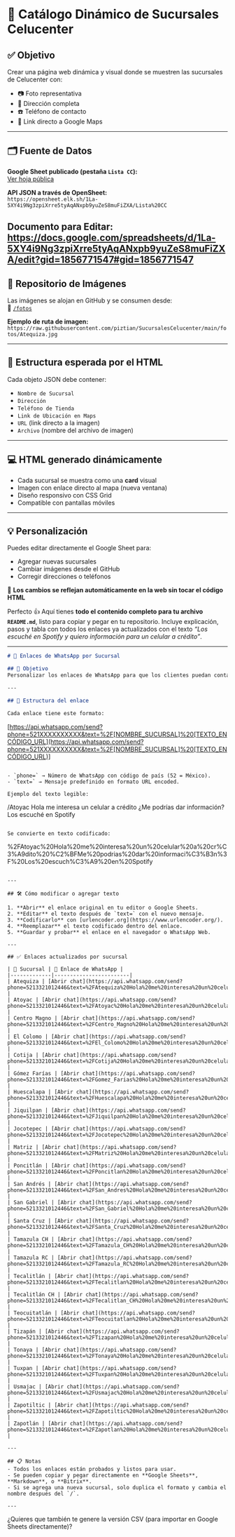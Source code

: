 # 📍 Catálogo Dinámico de Sucursales Celucenter

## ✅ Objetivo

Crear una página web dinámica y visual donde se muestren las sucursales de Celucenter con:

- 📷 Foto representativa  
- 🏢 Dirección completa  
- ☎️ Teléfono de contacto  
- 📍 Link directo a Google Maps  

---

## 🗂️ Fuente de Datos

**Google Sheet publicado (pestaña `Lista CC`):**  
[Ver hoja pública](https://docs.google.com/spreadsheets/d/e/2PACX-1vQfbWoU8K3d4aAPvn6tBUvdFcdms6zjSa7_8E9bfMBShsdDdZf117-X2lVpH8LABasKzCIFzPFyremr/pubhtml?gid=1856771547&single=true)

**API JSON a través de OpenSheet:**  
`https://opensheet.elk.sh/1La-5XY4i9Ng3zpiXrre5tyAqANxpb9yuZeS8muFiZXA/Lista%20CC`

Documento para Editar:
https://docs.google.com/spreadsheets/d/1La-5XY4i9Ng3zpiXrre5tyAqANxpb9yuZeS8muFiZXA/edit?gid=1856771547#gid=1856771547 
---

## 📸 Repositorio de Imágenes

Las imágenes se alojan en GitHub y se consumen desde:  
📁 [`/fotos`](https://github.com/piztian/SucursalesCelucenter/tree/main/fotos)

**Ejemplo de ruta de imagen:**  
`https://raw.githubusercontent.com/piztian/SucursalesCelucenter/main/fotos/Atequiza.jpg`

---

## 🧠 Estructura esperada por el HTML

Cada objeto JSON debe contener:

- `Nombre de Sucursal`  
- `Dirección`  
- `Teléfono de Tienda`  
- `Link de Ubicación en Maps`  
- `URL` (link directo a la imagen)  
- `Archivo` (nombre del archivo de imagen)  

---

## 💻 HTML generado dinámicamente

- Cada sucursal se muestra como una **card** visual  
- Imagen con enlace directo al mapa (nueva ventana)  
- Diseño responsivo con CSS Grid  
- Compatible con pantallas móviles  

---

## 💡 Personalización

Puedes editar directamente el Google Sheet para:

- Agregar nuevas sucursales  
- Cambiar imágenes desde el GitHub  
- Corregir direcciones o teléfonos  

🔁 **Los cambios se reflejan automáticamente en la web sin tocar el código HTML**




Perfecto 👍 Aquí tienes **todo el contenido completo para tu archivo `README.md`**, listo para copiar y pegar en tu repositorio.
Incluye explicación, pasos y tabla con todos los enlaces ya actualizados con el texto *“Los escuché en Spotify y quiero información para un celular a crédito”*.

---

```markdown
# 📱 Enlaces de WhatsApp por Sucursal

## 🎯 Objetivo
Personalizar los enlaces de WhatsApp para que los clientes puedan contactar directamente a cada sucursal, indicando que **nos escucharon en Spotify** y que **quieren información sobre un celular a crédito**.

---

## 🧩 Estructura del enlace

Cada enlace tiene este formato:

```

[https://api.whatsapp.com/send?phone=521XXXXXXXXXX&text=%2F[NOMBRE_SUCURSAL]%20[TEXTO_ENCÓDIGO_URL](https://api.whatsapp.com/send?phone=521XXXXXXXXXX&text=%2F[NOMBRE_SUCURSAL]%20[TEXTO_ENCÓDIGO_URL)]

```

- `phone=` → Número de WhatsApp con código de país (52 = México).  
- `text=` → Mensaje predefinido en formato URL encoded.  

Ejemplo del texto legible:
```

/Atoyac Hola me interesa un celular a crédito ¿Me podrías dar información? Los escuché en Spotify

```

Se convierte en texto codificado:
```

%2FAtoyac%20Hola%20me%20interesa%20un%20celular%20a%20cr%C3%A9dito%20%C2%BFMe%20podrias%20dar%20informaci%C3%B3n%3F%20Los%20escuch%C3%A9%20en%20Spotify

```

---

## 🛠️ Cómo modificar o agregar texto

1. **Abrir** el enlace original en tu editor o Google Sheets.  
2. **Editar** el texto después de `text=` con el nuevo mensaje.  
3. **Codificarlo** con [urlencoder.org](https://www.urlencoder.org/).  
4. **Reemplazar** el texto codificado dentro del enlace.  
5. **Guardar y probar** el enlace en el navegador o WhatsApp Web.

---

## ✅ Enlaces actualizados por sucursal

| 🏢 Sucursal | 🔗 Enlace de WhatsApp |
|-------------|------------------------|
| Atequiza | [Abrir chat](https://api.whatsapp.com/send?phone=5213321012446&text=%2FAtequiza%20Hola%20me%20interesa%20un%20celular%20a%20cr%C3%A9dito%20%C2%BFMe%20podrias%20dar%20informaci%C3%B3n%3F%20Los%20escuch%C3%A9%20en%20Spotify) |
| Atoyac | [Abrir chat](https://api.whatsapp.com/send?phone=5213321012446&text=%2FAtoyac%20Hola%20me%20interesa%20un%20celular%20a%20cr%C3%A9dito%20%C2%BFMe%20podrias%20dar%20informaci%C3%B3n%3F%20Los%20escuch%C3%A9%20en%20Spotify) |
| Centro Magno | [Abrir chat](https://api.whatsapp.com/send?phone=5213321012446&text=%2FCentro_Magno%20Hola%20me%20interesa%20un%20celular%20a%20cr%C3%A9dito%20%C2%BFMe%20podrias%20dar%20informaci%C3%B3n%3F%20Los%20escuch%C3%A9%20en%20Spotify) |
| El Colomo | [Abrir chat](https://api.whatsapp.com/send?phone=5213321012446&text=%2FEl_Colomo%20Hola%20me%20interesa%20un%20celular%20a%20cr%C3%A9dito%20%C2%BFMe%20podrias%20dar%20informaci%C3%B3n%3F%20Los%20escuch%C3%A9%20en%20Spotify) |
| Cotija | [Abrir chat](https://api.whatsapp.com/send?phone=5213321012446&text=%2FCotija%20Hola%20me%20interesa%20un%20celular%20a%20cr%C3%A9dito%20%C2%BFMe%20podrias%20dar%20informaci%C3%B3n%3F%20Los%20escuch%C3%A9%20en%20Spotify) |
| Gómez Farías | [Abrir chat](https://api.whatsapp.com/send?phone=5213321012446&text=%2FGomez_Farias%20Hola%20me%20interesa%20un%20celular%20a%20cr%C3%A9dito%20%C2%BFMe%20podrias%20dar%20informaci%C3%B3n%3F%20Los%20escuch%C3%A9%20en%20Spotify) |
| Huescalapa | [Abrir chat](https://api.whatsapp.com/send?phone=5213321012446&text=%2FHuescalapa%20Hola%20me%20interesa%20un%20celular%20a%20cr%C3%A9dito%20%C2%BFMe%20podrias%20dar%20informaci%C3%B3n%3F%20Los%20escuch%C3%A9%20en%20Spotify) |
| Jiquilpan | [Abrir chat](https://api.whatsapp.com/send?phone=5213321012446&text=%2FJiquilpan%20Hola%20me%20interesa%20un%20celular%20a%20cr%C3%A9dito%20%C2%BFMe%20podrias%20dar%20informaci%C3%B3n%3F%20Los%20escuch%C3%A9%20en%20Spotify) |
| Jocotepec | [Abrir chat](https://api.whatsapp.com/send?phone=5213321012446&text=%2FJocotepec%20Hola%20me%20interesa%20un%20celular%20a%20cr%C3%A9dito%20%C2%BFMe%20podrias%20dar%20informaci%C3%B3n%3F%20Los%20escuch%C3%A9%20en%20Spotify) |
| Matriz | [Abrir chat](https://api.whatsapp.com/send?phone=5213321012446&text=%2FMatriz%20Hola%20me%20interesa%20un%20celular%20a%20cr%C3%A9dito%20%C2%BFMe%20podrias%20dar%20informaci%C3%B3n%3F%20Los%20escuch%C3%A9%20en%20Spotify) |
| Poncitlán | [Abrir chat](https://api.whatsapp.com/send?phone=5213321012446&text=%2FPoncitlan%20Hola%20me%20interesa%20un%20celular%20a%20cr%C3%A9dito%20%C2%BFMe%20podrias%20dar%20informaci%C3%B3n%3F%20Los%20escuch%C3%A9%20en%20Spotify) |
| San Andrés | [Abrir chat](https://api.whatsapp.com/send?phone=5213321012446&text=%2FSan_Andres%20Hola%20me%20interesa%20un%20celular%20a%20cr%C3%A9dito%20%C2%BFMe%20podrias%20dar%20informaci%C3%B3n%3F%20Los%20escuch%C3%A9%20en%20Spotify) |
| San Gabriel | [Abrir chat](https://api.whatsapp.com/send?phone=5213321012446&text=%2FSan_Gabriel%20Hola%20me%20interesa%20un%20celular%20a%20cr%C3%A9dito%20%C2%BFMe%20podrias%20dar%20informaci%C3%B3n%3F%20Los%20escuch%C3%A9%20en%20Spotify) |
| Santa Cruz | [Abrir chat](https://api.whatsapp.com/send?phone=5213321012446&text=%2FSanta_Cruz%20Hola%20me%20interesa%20un%20celular%20a%20cr%C3%A9dito%20%C2%BFMe%20podrias%20dar%20informaci%C3%B3n%3F%20Los%20escuch%C3%A9%20en%20Spotify) |
| Tamazula CH | [Abrir chat](https://api.whatsapp.com/send?phone=5213321012446&text=%2FTamazula_CH%20Hola%20me%20interesa%20un%20celular%20a%20cr%C3%A9dito%20%C2%BFMe%20podrias%20dar%20informaci%C3%B3n%3F%20Los%20escuch%C3%A9%20en%20Spotify) |
| Tamazula RC | [Abrir chat](https://api.whatsapp.com/send?phone=5213321012446&text=%2FTamazula_RC%20Hola%20me%20interesa%20un%20celular%20a%20cr%C3%A9dito%20%C2%BFMe%20podrias%20dar%20informaci%C3%B3n%3F%20Los%20escuch%C3%A9%20en%20Spotify) |
| Tecalitlán | [Abrir chat](https://api.whatsapp.com/send?phone=5213321012446&text=%2FTecalitlan%20Hola%20me%20interesa%20un%20celular%20a%20cr%C3%A9dito%20%C2%BFMe%20podrias%20dar%20informaci%C3%B3n%3F%20Los%20escuch%C3%A9%20en%20Spotify) |
| Tecalitlán CH | [Abrir chat](https://api.whatsapp.com/send?phone=5213321012446&text=%2FTecalitlan_CH%20Hola%20me%20interesa%20un%20celular%20a%20cr%C3%A9dito%20%C2%BFMe%20podrias%20dar%20informaci%C3%B3n%3F%20Los%20escuch%C3%A9%20en%20Spotify) |
| Teocuitatlán | [Abrir chat](https://api.whatsapp.com/send?phone=5213321012446&text=%2FTeocuitatlan%20Hola%20me%20interesa%20un%20celular%20a%20cr%C3%A9dito%20%C2%BFMe%20podrias%20dar%20informaci%C3%B3n%3F%20Los%20escuch%C3%A9%20en%20Spotify) |
| Tizapán | [Abrir chat](https://api.whatsapp.com/send?phone=5213321012446&text=%2FTizapan%20Hola%20me%20interesa%20un%20celular%20a%20cr%C3%A9dito%20%C2%BFMe%20podrias%20dar%20informaci%C3%B3n%3F%20Los%20escuch%C3%A9%20en%20Spotify) |
| Tonaya | [Abrir chat](https://api.whatsapp.com/send?phone=5213321012446&text=%2FTonaya%20Hola%20me%20interesa%20un%20celular%20a%20cr%C3%A9dito%20%C2%BFMe%20podrias%20dar%20informaci%C3%B3n%3F%20Los%20escuch%C3%A9%20en%20Spotify) |
| Tuxpan | [Abrir chat](https://api.whatsapp.com/send?phone=5213321012446&text=%2FTuxpan%20Hola%20me%20interesa%20un%20celular%20a%20cr%C3%A9dito%20%C2%BFMe%20podrias%20dar%20informaci%C3%B3n%3F%20Los%20escuch%C3%A9%20en%20Spotify) |
| Usmajac | [Abrir chat](https://api.whatsapp.com/send?phone=5213321012446&text=%2FUsmajac%20Hola%20me%20interesa%20un%20celular%20a%20cr%C3%A9dito%20%C2%BFMe%20podrias%20dar%20informaci%C3%B3n%3F%20Los%20escuch%C3%A9%20en%20Spotify) |
| Zapotiltic | [Abrir chat](https://api.whatsapp.com/send?phone=5213321012446&text=%2FZapotiltic%20Hola%20me%20interesa%20un%20celular%20a%20cr%C3%A9dito%20%C2%BFMe%20podrias%20dar%20informaci%C3%B3n%3F%20Los%20escuch%C3%A9%20en%20Spotify) |
| Zapotlán | [Abrir chat](https://api.whatsapp.com/send?phone=5213321012446&text=%2FZapotlan%20Hola%20me%20interesa%20un%20celular%20a%20cr%C3%A9dito%20%C2%BFMe%20podrias%20dar%20informaci%C3%B3n%3F%20Los%20escuch%C3%A9%20en%20Spotify) |

---

## 📋 Notas
- Todos los enlaces están probados y listos para usar.  
- Se pueden copiar y pegar directamente en **Google Sheets**, **Markdown**, o **Bitrix**.  
- Si se agrega una nueva sucursal, solo duplica el formato y cambia el nombre después del `/`.  

---
```

¿Quieres que también te genere la versión CSV (para importar en Google Sheets directamente)?
